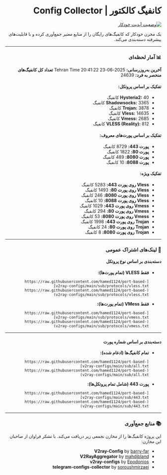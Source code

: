 <div dir="rtl">

# کانفیگ کالکتور | Config Collector

[![وضعیت آپدیت خودکار](https://github.com/hamed1124/port-based-v2ray-configs/actions/workflows/main.yml/badge.svg)](https://github.com/hamed1124/port-based-v2ray-configs/actions/workflows/main.yml)

یک مخزن خودکار که کانفیگ‌های رایگان را از منابع معتبر جمع‌آوری کرده و با قابلیت‌های پیشرفته دسته‌بندی می‌کند.

---

### 📊 آمار لحظه‌ای

<!-- STATS_START -->
**آخرین به‌روزرسانی:** 2025-06-23 20:41:22 Tehran Time
**تعداد کل کانفیگ‌های منحصر به فرد:** 24639

#### تفکیک بر اساس پروتکل:
- **Hysteria2:** 40 کانفیگ
- **Shadowsocks:** 3365 کانفیگ
- **Trojan:** 3878 کانفیگ
- **Vless:** 14635 کانفیگ
- **Vmess:** 2685 کانفیگ
- **VLESS (Reality):** 812 کانفیگ

#### تفکیک بر اساس پورت‌های معروف:
- **پورت 443:** 8729 کانفیگ
- **پورت 80:** 1822 کانفیگ
- **پورت 8080:** 489 کانفیگ
- **پورت 8088:** 10 کانفیگ

#### تفکیک ویژه:
- **Vless روی پورت 443:** 5283 کانفیگ
- **Vless روی پورت 80:** 1493 کانفیگ
- **Vless روی پورت 8080:** 246 کانفیگ
- **Vless روی پورت 8088:** 10 کانفیگ
- **Vmess روی پورت 443:** 1029 کانفیگ
- **Vmess روی پورت 80:** 294 کانفیگ
- **Vmess روی پورت 8080:** 53 کانفیگ
- **Trojan روی پورت 443:** 1998 کانفیگ
- **Trojan روی پورت 80:** 24 کانفیگ
- **Trojan روی پورت 8080:** 8 کانفیگ
<!-- STATS_END -->

<!-- SOURCE_STATS_START -->
<!-- این بخش فقط در برنچ بتا نمایش داده می‌شود -->
<!-- SOURCE_STATS_END -->

---

### 🚀 لینک‌های اشتراک عمومی

#### دسته‌بندی بر اساس نوع پروتکل

- **فقط VLESS (تمام پورت‌ها):**
  ```
  [https://raw.githubusercontent.com/hamed1124/port-based-v2ray-configs/main/sub/protocols/vless.txt](https://raw.githubusercontent.com/hamed1124/port-based-v2ray-configs/main/sub/protocols/vless.txt)
  ```
- **فقط VMess (تمام پورت‌ها):**
  ```
  [https://raw.githubusercontent.com/hamed1124/port-based-v2ray-configs/main/sub/protocols/vmess.txt](https://raw.githubusercontent.com/hamed1124/port-based-v2ray-configs/main/sub/protocols/vmess.txt)
  ```

---

#### دسته‌بندی بر اساس شماره پورت

- **تمام کانفیگ‌ها (ادغام شده):**
  ```
  [https://raw.githubusercontent.com/hamed1124/port-based-v2ray-configs/main/sub/all.txt](https://raw.githubusercontent.com/hamed1124/port-based-v2ray-configs/main/sub/all.txt)
  ```
- **پورت 443 (شامل تمام پروتکل‌ها):**
  ```
  [https://raw.githubusercontent.com/hamed1124/port-based-v2ray-configs/main/sub/443.txt](https://raw.githubusercontent.com/hamed1124/port-based-v2ray-configs/main/sub/443.txt)
  ```

---

### 📚 منابع جمع‌آوری

این پروژه کانفیگ‌ها را از مخازن تجمعی زیر دریافت می‌کند. با تشکر فراوان از صاحبان این مخازن:

- **V2ray-Config** by [barry-far](https://github.com/barry-far/V2ray-Config)
- **V2RayAggregator** by [mahdibland](https://github.com/mahdibland/V2RayAggregator)
- **v2ray-configs** by [Epodonios](https://github.com/Epodonios/v2ray-configs)
- **telegram-configs-collector** by [soroushmirzaei](https://github.com/soroushmirzaei/telegram-configs-collector)

</div>
